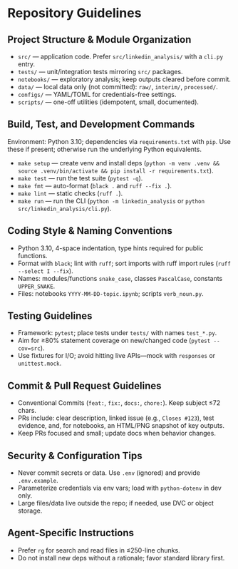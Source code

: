 # Repository Guidelines

## Project Structure & Module Organization
- `src/` — application code. Prefer `src/linkedin_analysis/` with a `cli.py` entry.
- `tests/` — unit/integration tests mirroring `src/` packages.
- `notebooks/` — exploratory analysis; keep outputs cleared before commit.
- `data/` — local data only (not committed): `raw/`, `interim/`, `processed/`.
- `configs/` — YAML/TOML for credentials-free settings.
- `scripts/` — one-off utilities (idempotent, small, documented).

## Build, Test, and Development Commands
Environment: Python 3.10; dependencies via `requirements.txt` with `pip`.
Use these if present; otherwise run the underlying Python equivalents.
- `make setup` — create venv and install deps (`python -m venv .venv && source .venv/bin/activate && pip install -r requirements.txt`).
- `make test` — run the test suite (`pytest -q`).
- `make fmt` — auto-format (`black .` and `ruff --fix .`).
- `make lint` — static checks (`ruff .`).
- `make run` — run the CLI (`python -m linkedin_analysis` or `python src/linkedin_analysis/cli.py`).

## Coding Style & Naming Conventions
- Python 3.10, 4-space indentation, type hints required for public functions.
- Format with `black`; lint with `ruff`; sort imports with ruff import rules (`ruff --select I --fix`).
- Names: modules/functions `snake_case`, classes `PascalCase`, constants `UPPER_SNAKE`.
- Files: notebooks `YYYY-MM-DD-topic.ipynb`; scripts `verb_noun.py`.

## Testing Guidelines
- Framework: `pytest`; place tests under `tests/` with names `test_*.py`.
- Aim for ≥80% statement coverage on new/changed code (`pytest --cov=src`).
- Use fixtures for I/O; avoid hitting live APIs—mock with `responses` or `unittest.mock`.

## Commit & Pull Request Guidelines
- Conventional Commits (`feat:`, `fix:`, `docs:`, `chore:`). Keep subject ≤72 chars.
- PRs include: clear description, linked issue (e.g., `Closes #123`), test evidence, and, for notebooks, an HTML/PNG snapshot of key outputs.
- Keep PRs focused and small; update docs when behavior changes.

## Security & Configuration Tips
- Never commit secrets or data. Use `.env` (ignored) and provide `.env.example`.
- Parameterize credentials via env vars; load with `python-dotenv` in dev only.
- Large files/data live outside the repo; if needed, use DVC or object storage.

## Agent-Specific Instructions
- Prefer `rg` for search and read files in ≤250-line chunks.
- Do not install new deps without a rationale; favor standard library first.
